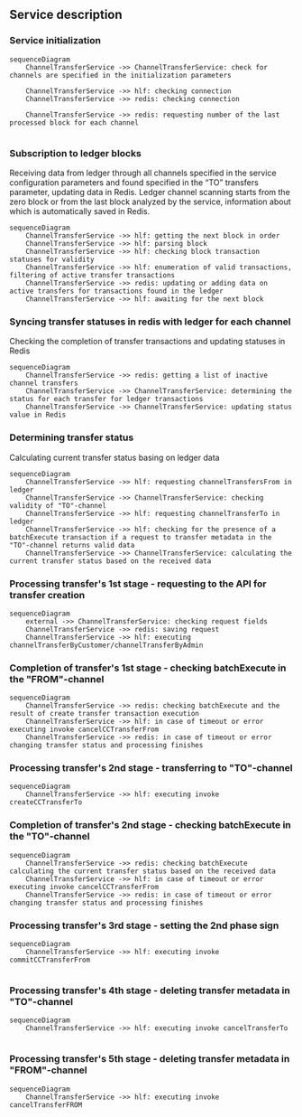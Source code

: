## Service description 

### Service initialization

```mermaid
sequenceDiagram
    ChannelTransferService ->> ChannelTransferService: check for channels are specified in the initialization parameters
    
    ChannelTransferService ->> hlf: checking connection
    ChannelTransferService ->> redis: checking connection 
    
    ChannelTransferService ->> redis: requesting number of the last processed block for each channel
    
```

### Subscription to ledger blocks

Receiving data from ledger through all channels specified in the service configuration parameters and found specified in the “TO” transfers parameter, updating data in Redis. 
Ledger channel scanning starts from the zero block or from the last block analyzed by the service, information about which is automatically saved in Redis. 

```mermaid
sequenceDiagram
    ChannelTransferService ->> hlf: getting the next block in order
    ChannelTransferService ->> hlf: parsing block
    ChannelTransferService ->> hlf: checking block transaction statuses for validity
    ChannelTransferService ->> hlf: enumeration of valid transactions, filtering of active transfer transactions
    ChannelTransferService ->> redis: updating or adding data on active transfers for transactions found in the ledger
    ChannelTransferService ->> hlf: awaiting for the next block

```

###  Syncing transfer statuses in redis with ledger for each channel

Checking the completion of transfer transactions and updating statuses in Redis

```mermaid
sequenceDiagram
    ChannelTransferService ->> redis: getting a list of inactive channel transfers
    ChannelTransferService ->> ChannelTransferService: determining the status for each transfer for ledger transactions
    ChannelTransferService ->> ChannelTransferService: updating status value in Redis

```

### Determining transfer status

Calculating current transfer status basing on ledger data

```mermaid
sequenceDiagram
    ChannelTransferService ->> hlf: requesting сhannelTransfersFrom in ledger
    ChannelTransferService ->> ChannelTransferService: checking validity of "TO"-channel
    ChannelTransferService ->> hlf: requesting сhannelTransferTo in ledger
    ChannelTransferService ->> hlf: checking for the presence of a batchExecute transaction if a request to transfer metadata in the "TO"-channel returns valid data
    ChannelTransferService ->> ChannelTransferService: calculating the current transfer status based on the received data

```

### Processing transfer's 1st stage - requesting to the API for transfer creation

```mermaid
sequenceDiagram
    external ->> ChannelTransferService: checking request fields
    ChannelTransferService ->> redis: saving request
    ChannelTransferService ->> hlf: executing channelTransferByCustomer/channelTransferByAdmin

```

### Completion of transfer's 1st stage - checking batchExecute in the "FROM"-channel

```mermaid
sequenceDiagram
    ChannelTransferService ->> redis: checking batchExecute and the result of create transfer transaction execution
    ChannelTransferService ->> hlf: in case of timeout or error executing invoke cancelCCTransferFrom
    ChannelTransferService ->> redis: in case of timeout or error changing transfer status and processing finishes 

```

### Processing transfer's 2nd stage - transferring to "TO"-channel

```mermaid
sequenceDiagram
    ChannelTransferService ->> hlf: executing invoke createCCTransferTo

```

### Completion of transfer's 2nd stage - checking batchExecute in the "TO"-channel

```mermaid
sequenceDiagram
    ChannelTransferService ->> redis: checking batchExecute calculating the current transfer status based on the received data
    ChannelTransferService ->> hlf: in case of timeout or error executing invoke cancelCCTransferFrom
    ChannelTransferService ->> redis: in case of timeout or error changing transfer status and processing finishes

```

### Processing transfer's 3rd stage - setting the 2nd phase sign

```mermaid
sequenceDiagram
    ChannelTransferService ->> hlf: executing invoke commitCCTransferFrom
    
```

### Processing transfer's 4th stage - deleting transfer metadata in "TO"-channel

```mermaid
sequenceDiagram
    ChannelTransferService ->> hlf: executing invoke cancelTransferTo
    
```

### Processing transfer's 5th stage - deleting transfer metadata in "FROM"-channel

```mermaid
sequenceDiagram
    ChannelTransferService ->> hlf: executing invoke cancelTransferFROM

```
